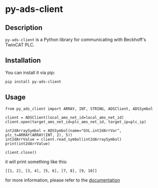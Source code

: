 # py-ads-client

## Description

`py-ads-client` is a Python library for communicating with Beckhoff's TwinCAT PLC.

## Installation

You can install it via pip:

```bash
pip install py-ads-client
```

## Usage

```
from py_ads_client import ARRAY, INT, STRING, ADSClient, ADSSymbol

client = ADSClient(local_ams_net_id=local_ams_net_id)
client.open(target_ams_net_id=plc_ams_net_id, target_ip=plc_ip)

int2dArraySymbol = ADSSymbol(name="GVL.int2dArrVar", plc_t=ARRAY(ARRAY(INT, 2), 5))
int2dArrValue = client.read_symbol(int2dArraySymbol)
print(int2dArrValue)

client.close()
```

it will print something like this:

```
[[1, 2], [3, 4], [5, 6], [7, 8], [9, 10]]
```

for more information, please refer to the [documentation](https://py-ads-client.readthedocs.io)
